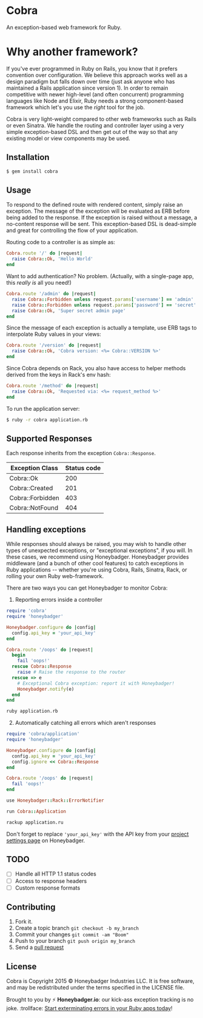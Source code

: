 # Cobra

An exception-based web framework for Ruby.

# Why another framework?

If you've ever programmed in Ruby on Rails, you know that it prefers convention
over configuration. We believe this approach works well as a design paradigm but
falls down over time (just ask anyone who has maintained a Rails application
since version 1). In order to remain competitive with newer high-level (and
often concurrent) programming languages like Node and Elixir, Ruby needs a
strong component-based framework which let's you use the *right* tool for the
job.

Cobra is very light-weight compared to other web frameworks such as Rails
or even Sinatra. We handle the routing and controller layer using a very simple
exception-based DSL and then get out of the way so that any existing model or
view components may be used.

## Installation

```sh
$ gem install cobra
```

## Usage

To respond to the defined route with rendered content, simply raise an
exception. The message of the exception will be evaluated as ERB before being
added to the response. If the exception is raised without a message, a
no-content response will be sent. This exception-based DSL is dead-simple and
great for controlling the flow of your application.

Routing code to a controller is as simple as:

```ruby
Cobra.route '/' do |request|
  raise Cobra::Ok, 'Hello World'
end
```

Want to add authentication? No problem. (Actually, with a single-page app, this *really is* all you need!)

```ruby
Cobra.route '/admin' do |request|
  raise Cobra::Forbidden unless request.params['username'] == 'admin'
  raise Cobra::Forbidden unless request.params['password'] == 'secret'
  raise Cobra::Ok, 'Super secret admin page'
end
```

Since the message of each exception is actually a template, use ERB tags to
interpolate Ruby values in your views:

```ruby
Cobra.route '/version' do |request|
  raise Cobra::Ok, 'Cobra version: <%= Cobra::VERSION %>'
end
```

Since Cobra depends on Rack, you also have access to helper methods
derived from the keys in Rack's env hash:

```ruby
Cobra.route '/method' do |request|
  raise Cobra::Ok, 'Requested via: <%= request_method %>'
end
```

To run the application server:

```sh
$ ruby -r cobra application.rb
```

## Supported Responses

Each response inherits from the exception `Cobra::Response`.

| Exception Class        | Status code |
| ---------------------- | ----------- |
| Cobra::Ok              | 200         |
| Cobra::Created         | 201         |
| Cobra::Forbidden       | 403         |
| Cobra::NotFound        | 404         |

## Handling exceptions

While responses should always be raised, you may wish to handle other types of
unexpected exceptions, or "exceptional exceptions", if you will. In these cases,
we recommend using Honeybadger. Honeybadger provides middleware (and a bunch of
other cool features) to catch exceptions in Ruby applications -- whether you're
using Cobra, Rails, Sinatra, Rack, or rolling your own Ruby web-framework.

There are two ways you can get Honeybadger to monitor Cobra:

1. Reporting errors inside a controller

  ```ruby
  require 'cobra'
  require 'honeybadger'

  Honeybadger.configure do |config|
    config.api_key = 'your_api_key'
  end

  Cobra.route '/oops' do |request|
    begin
      fail 'oops!'
    rescue Cobra::Response
      raise # Raise the response to the router
    rescue => e
      # Exceptional Cobra exception: report it with Honeybadger!
      Honeybadger.notify(e)
    end
  end
  ```

  ```sh
  ruby application.rb
  ```

2. Automatically catching all errors which aren't responses

  ```ruby
  require 'cobra/application'
  require 'honeybadger'

  Honeybadger.configure do |config|
    config.api_key = 'your_api_key'
    config.ignore << Cobra::Response
  end

  Cobra.route '/oops' do |request|
    fail 'oops!'
  end

  use Honeybadger::Rack::ErrorNotifier

  run Cobra::Application
  ```

  ```sh
  rackup application.ru
  ```

Don't forget to replace `'your_api_key'` with the API key from your [project
settings page](https://www.honeybadger.io/) on Honeybadger.

## TODO

- [ ] Handle all HTTP 1.1 status codes
- [ ] Access to response headers
- [ ] Custom response formats

## Contributing

1. Fork it.
2. Create a topic branch `git checkout -b my_branch`
3. Commit your changes `git commit -am "Boom"`
3. Push to your branch `git push origin my_branch`
4. Send a [pull request](https://github.com/honeybadger-io/cobra/pulls)

## License

Cobra is Copyright 2015 © Honeybadger Industries LLC. It is free software, and
may be redistributed under the terms specified in the LICENSE file.

Brought to you by :zap: **Honeybadger.io**: our kick-ass exception tracking is no joke. :trollface:
[Start exterminating errors in your Ruby apps today](https://www.honeybadger.io/)!
